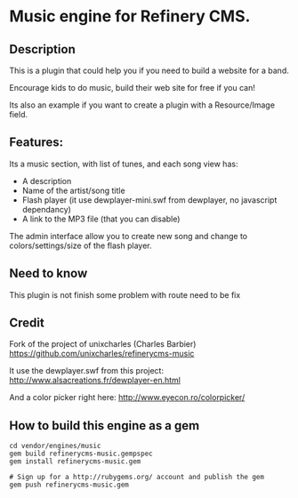 # Music engine for Refinery CMS.

## Description
This is a plugin that could help you if you need to build a website for a band. 

Encourage kids to do music, build their web site for free if you can!

Its also an example if you want to create a plugin with a Resource/Image field.

## Features:

Its a music section, with list of tunes, and each song view has:

- A description
- Name of the artist/song title
- Flash player (it use dewplayer-mini.swf from dewplayer, no javascript dependancy) 
- A link to the MP3 file (that you can disable)

The admin interface allow you to create new song and change to colors/settings/size of the flash player.

## Need to know

This plugin is not finish some problem with route need to be fix

## Credit

Fork of the project of unixcharles (Charles Barbier)
https://github.com/unixcharles/refinerycms-music

It use the dewplayer.swf from this project:
http://www.alsacreations.fr/dewplayer-en.html

And a color picker right here:
http://www.eyecon.ro/colorpicker/

## How to build this engine as a gem

    cd vendor/engines/music
    gem build refinerycms-music.gempspec
    gem install refinerycms-music.gem
    
    # Sign up for a http://rubygems.org/ account and publish the gem
    gem push refinerycms-music.gem
